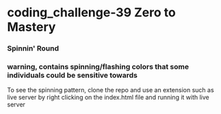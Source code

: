 # coding_challenge-39 Zero to Mastery

### Spinnin' Round

### warning, contains spinning/flashing colors that some individuals could be sensitive towards

To see the spinning pattern, clone the repo and use an extension such as live server by right clicking on the index.html file and running it with live server

